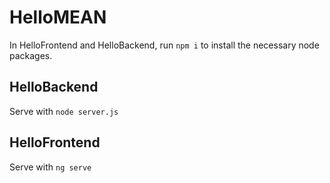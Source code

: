 # HelloMEAN

In HelloFrontend and HelloBackend, run `npm i` to install the necessary node packages.

## HelloBackend

Serve with `node server.js`

## HelloFrontend

Serve with `ng serve`